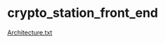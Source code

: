 # crypto_station_front_end

[Architecture.txt](https://github.com/thomasbs17/crypto_station_front_end/files/12720723/Architecture.txt)
